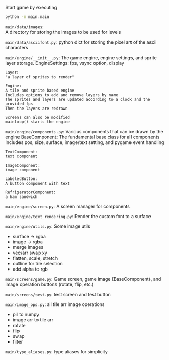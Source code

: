 Start game by executing
```bash
python -m main.main
```

`main/data/images`:  
A directory for storing the images to be used for levels  

`main/data/asciifont.py`:
python dict for storing the pixel art of the ascii characters

`main/engine/__init__.py`:
The game engine, engine settings, and sprite layer storage.
    EngineSettings:
    fps, vsync option, display

    Layer:
    "a layer of sprites to render"

    Engine:
    A tile and sprite based engine
    Includes options to add and remove layers by name
    The sprites and layers are updated according to a clock and the provided fps
    Then the layers are redrawn

    Screens can also be modified
    mainloop() starts the engine


`main/engine/components.py`:
Various components that can be drawn by the engine
    BaseComponent:
    The fundamental base class for all components
    Includes pos, size, surface, image/text setting,
    and pygame event handling

    TextComponent:
    text component

    ImageComponent:
    image component

    LabeledButton:
    A button component with text

    RefrigeratorComponent:
    a ham sandwich

`main/engine/screen.py`:
A screen manager for components

`main/engine/text_rendering.py`:
Render the custom font to a surface

`main/engine/utils.py`:
Some image utils
- surface -> rgba
- image -> rgba
- merge images
- vec/arr swap xy
- flatten, scale, stretch
- outline for tile selection
- add alpha to rgb

`main/screens/game.py`:
Game screen, game image (BaseComponent),
and image operation buttons (rotate, flip, etc.)


`main/screens/test.py`:
test screen and test button

`main/image_ops.py`:
all tile arr image operations
- pil to numpy
- image arr to tile arr
- rotate
- flip
- swap
- filter

`main/type_aliases.py`:
type aliases for simplicity
